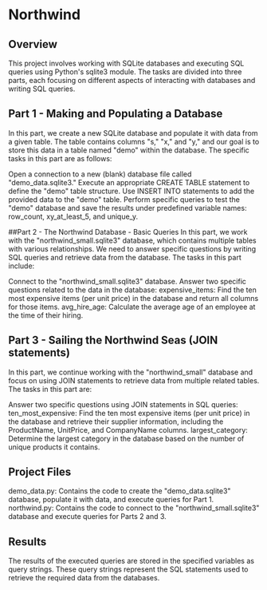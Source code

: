 # Northwind
## Overview
This project involves working with SQLite databases and executing SQL queries using Python's sqlite3 module. The tasks are divided into three parts, each focusing on different aspects of interacting with databases and writing SQL queries.

## Part 1 - Making and Populating a Database
In this part, we create a new SQLite database and populate it with data from a given table. The table contains columns "s," "x," and "y," and our goal is to store this data in a table named "demo" within the database. The specific tasks in this part are as follows:

Open a connection to a new (blank) database file called "demo_data.sqlite3."
Execute an appropriate CREATE TABLE statement to define the "demo" table structure.
Use INSERT INTO statements to add the provided data to the "demo" table.
Perform specific queries to test the "demo" database and save the results under predefined variable names: row_count, xy_at_least_5, and unique_y.

##Part 2 - The Northwind Database - Basic Queries
In this part, we work with the "northwind_small.sqlite3" database, which contains multiple tables with various relationships. We need to answer specific questions by writing SQL queries and retrieve data from the database. The tasks in this part include:

Connect to the "northwind_small.sqlite3" database.
Answer two specific questions related to the data in the database:
expensive_items: Find the ten most expensive items (per unit price) in the database and return all columns for those items.
avg_hire_age: Calculate the average age of an employee at the time of their hiring.

## Part 3 - Sailing the Northwind Seas (JOIN statements)
In this part, we continue working with the "northwind_small" database and focus on using JOIN statements to retrieve data from multiple related tables. The tasks in this part are:

Answer two specific questions using JOIN statements in SQL queries:
ten_most_expensive: Find the ten most expensive items (per unit price) in the database and retrieve their supplier information, including the ProductName, UnitPrice, and CompanyName columns.
largest_category: Determine the largest category in the database based on the number of unique products it contains.

## Project Files
demo_data.py: Contains the code to create the "demo_data.sqlite3" database, populate it with data, and execute queries for Part 1.
northwind.py: Contains the code to connect to the "northwind_small.sqlite3" database and execute queries for Parts 2 and 3.

## Results
The results of the executed queries are stored in the specified variables as query strings. These query strings represent the SQL statements used to retrieve the required data from the databases.
